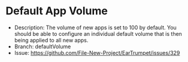 # Default App Volume
- Description: The volume of new apps is set to 100 by default. You should be able to configure an individual default volume that is then being applied to all new apps.
- Branch: defaultVolume
- Issue: https://github.com/File-New-Project/EarTrumpet/issues/329
